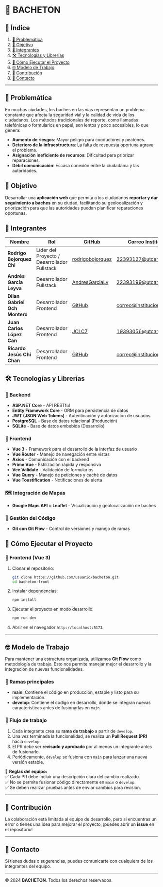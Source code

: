 # 🚗 BACHETON

## 📖 Índice

1. [📌 Problemática](#-problemática)
2. [🎯 Objetivo](#-objetivo)
3. [👥 Integrantes](#-integrantes)
4. [🛠 Tecnologías y Librerías](#-tecnologías-y-librerías)
5. [🚀 Cómo Ejecutar el Proyecto](#-cómo-ejecutar-el-proyecto)
6. [🤓 Modelo de Trabajo](#-modelo-de-trabajo)
7. [📢 Contribución](#-contribución)
8. [📧 Contacto](#-contacto)

---

## 📌 Problemática

En muchas ciudades, los baches en las vías representan un problema constante que afecta la seguridad vial y la calidad de vida de los ciudadanos. Los métodos tradicionales de reporte, como llamadas telefónicas o formularios en papel, son lentos y poco accesibles, lo que genera:

- **Aumento de riesgos**: Mayor peligro para conductores y peatones.
- **Deterioro de la infraestructura**: La falta de respuesta oportuna agrava el problema.
- **Asignación ineficiente de recursos**: Dificultad para priorizar reparaciones.
- **Débil comunicación**: Escasa conexión entre la ciudadanía y las autoridades.

## 🎯 Objetivo

Desarrollar una **aplicación web** que permita a los ciudadanos **reportar y dar seguimiento a baches** en su ciudad, facilitando su geolocalización y priorización para que las autoridades puedan planificar reparaciones oportunas.

## 👥 Integrantes

| Nombre | Rol | GitHub                                  | Correo Institucional     |  
|--------|-----|-----------------------------------------|--------------------------|  
| **Rodrigo Bojorquez Chi** | Líder del Proyecto / Desarrollador Fullstack | [rodrigobojorquez](https://github.com/rodrigoBojorquez) | 22393127@utcancun.edu.mx |  
| **Andrés García Leyva** | Desarrollador Fullstack | [AndresGarciaLv](https://github.com/AndresGarciaLv)           | 22393199@utcancun.edu.mx   |  
| **Dilan Gabriel Och Montero** | Desarrollador Frontend | [GitHub](https://github.com/)           | correo@institucion.edu   |  
| **Juan Carlos López Can** | Desarrollador Frontend | [JCLC7](https://github.com/JCLC7)           | 19393056@utcancun.edu.mx   |  
| **Ricardo Jesús Chi Chan** | Desarrollador Frontend | [GitHub](https://github.com/)           | correo@institucion.edu   |  

## 🛠 Tecnologías y Librerías

### 📌 Backend
- **ASP.NET Core** - API RESTful
- **Entity Framework Core** - ORM para persistencia de datos
- **JWT (JSON Web Tokens)** - Autenticación y autorización de usuarios
- **PostgreSQL** - Base de datos relacional (Producción)
- **SQLite** - Base de datos embebida (Desarrollo)

### 🎨 Frontend
- **Vue 3** - Framework para el desarrollo de la interfaz de usuario
- **Vue Router** - Manejo de navegación entre vistas
- **Axios** - Comunicación con el backend
- **Prime Vue** - Estilización rápida y responsiva
- **Vee Validate** - Validación de formularios
- **Vue Query** - Manejo de peticiones y caché de datos
- **Vue Toastification** - Notificaciones de alerta

### 🗺️ Integración de Mapas
- **Google Maps API** o **Leaflet** - Visualización y geolocalización de baches

### 📌 Gestión del Código
- **Git con Git Flow** - Control de versiones y manejo de ramas

## 🚀 Cómo Ejecutar el Proyecto

### 🎨 Frontend (Vue 3)

1. Clonar el repositorio:
   ```sh
   git clone https://github.com/usuario/bacheton.git
   cd bacheton-front
   ```

2. Instalar dependencias:
   ```sh
   npm install
   ```

3. Ejecutar el proyecto en modo desarrollo:
   ```sh
   npm run dev
   ```

4. Abrir en el navegador `http://localhost:5173`.

---

## 🤓 Modelo de Trabajo

Para mantener una estructura organizada, utilizamos **Git Flow** como metodología de trabajo. Esto nos permite manejar mejor el desarrollo y la integración de nuevas funcionalidades.

### 🔹 Ramas principales
- **main**: Contiene el código en producción, estable y listo para su implementación.
- **develop**: Contiene el código en desarrollo, donde se integran nuevas características antes de fusionarlas en `main`.

### 🔹 Flujo de trabajo
1. Cada integrante crea su **rama de trabajo** a partir de `develop`.
2. Una vez terminada la funcionalidad, se realiza un **Pull Request (PR)** hacia `develop`.
3. El PR debe ser **revisado y aprobado** por al menos un integrante antes de fusionarlo.
4. Periódicamente, `develop` se fusiona con `main` para lanzar una nueva versión estable.

📌 **Reglas del equipo:**  
✅ Cada PR debe incluir una descripción clara del cambio realizado.  
✅ No se permite fusionar código directamente en `main` o `develop`.  
✅ Se deben realizar pruebas antes de enviar cambios para revisión.

---

## 📢 Contribución
La colaboración está limitada al equipo de desarrollo, pero si encuentras un error o tienes una idea para mejorar el proyecto, ¡puedes abrir un **issue** en el repositorio!

---

## 📧 Contacto

Si tienes dudas o sugerencias, puedes comunicarte con cualquiera de los integrantes del equipo.

---

© 2024 **BACHETON**. Todos los derechos reservados.  